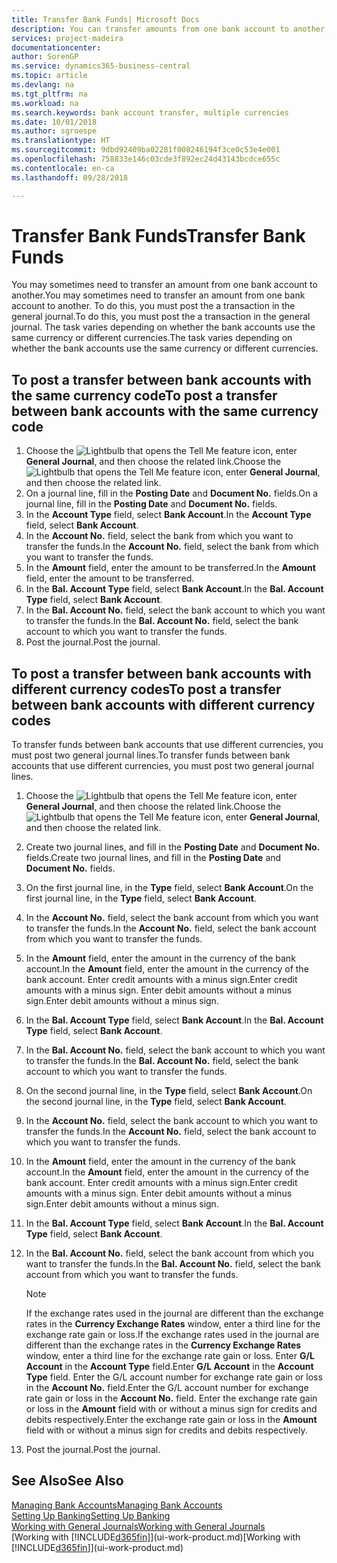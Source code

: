 ```yaml
---
title: Transfer Bank Funds| Microsoft Docs
description: You can transfer amounts from one bank account to another, including different currencies, by posting the transaction in the general journal.
services: project-madeira
documentationcenter: 
author: SorenGP
ms.service: dynamics365-business-central
ms.topic: article
ms.devlang: na
ms.tgt_pltfrm: na
ms.workload: na
ms.search.keywords: bank account transfer, multiple currencies
ms.date: 10/01/2018
ms.author: sgroespe
ms.translationtype: HT
ms.sourcegitcommit: 9dbd92409ba02281f008246194f3ce0c53e4e001
ms.openlocfilehash: 758833e146c03cde3f892ec24d43143bcdce655c
ms.contentlocale: en-ca
ms.lasthandoff: 09/28/2018

---
```

# <a name="transfer-bank-funds"></a><span data-ttu-id="dc59a-103">Transfer Bank Funds</span><span class="sxs-lookup"><span data-stu-id="dc59a-103">Transfer Bank Funds</span></span>
<span data-ttu-id="dc59a-104">You may sometimes need to transfer an amount from one bank account to another.</span><span class="sxs-lookup"><span data-stu-id="dc59a-104">You may sometimes need to transfer an amount from one bank account to another.</span></span> <span data-ttu-id="dc59a-105">To do this, you must post the a transaction in the general journal.</span><span class="sxs-lookup"><span data-stu-id="dc59a-105">To do this, you must post the a transaction in the general journal.</span></span> <span data-ttu-id="dc59a-106">The task varies depending on whether the bank accounts use the same currency or different currencies.</span><span class="sxs-lookup"><span data-stu-id="dc59a-106">The task varies depending on whether the bank accounts use the same currency or different currencies.</span></span>

## <a name="to-post-a-transfer-between-bank-accounts-with-the-same-currency-code"></a><span data-ttu-id="dc59a-107">To post a transfer between bank accounts with the same currency code</span><span class="sxs-lookup"><span data-stu-id="dc59a-107">To post a transfer between bank accounts with the same currency code</span></span>
1. <span data-ttu-id="dc59a-108">Choose the ![Lightbulb that opens the Tell Me feature](media/ui-search/search_small.png "Tell me what you want to do") icon, enter **General Journal**, and then choose the related link.</span><span class="sxs-lookup"><span data-stu-id="dc59a-108">Choose the ![Lightbulb that opens the Tell Me feature](media/ui-search/search_small.png "Tell me what you want to do") icon, enter **General Journal**, and then choose the related link.</span></span>
2. <span data-ttu-id="dc59a-109">On a journal line, fill in the **Posting Date** and **Document No.** fields.</span><span class="sxs-lookup"><span data-stu-id="dc59a-109">On a journal line, fill in the **Posting Date** and **Document No.** fields.</span></span>
3. <span data-ttu-id="dc59a-110">In the **Account Type** field, select **Bank Account**.</span><span class="sxs-lookup"><span data-stu-id="dc59a-110">In the **Account Type** field, select **Bank Account**.</span></span>
4. <span data-ttu-id="dc59a-111">In the **Account No.** field, select the bank from which you want to transfer the funds.</span><span class="sxs-lookup"><span data-stu-id="dc59a-111">In the **Account No.** field, select the bank from which you want to transfer the funds.</span></span>
5. <span data-ttu-id="dc59a-112">In the **Amount** field, enter the amount to be transferred.</span><span class="sxs-lookup"><span data-stu-id="dc59a-112">In the **Amount** field, enter the amount to be transferred.</span></span>
6. <span data-ttu-id="dc59a-113">In the **Bal. Account Type** field, select **Bank Account**.</span><span class="sxs-lookup"><span data-stu-id="dc59a-113">In the **Bal. Account Type** field, select **Bank Account**.</span></span>
7. <span data-ttu-id="dc59a-114">In the **Bal. Account No.** field, select the bank account to which you want to transfer the funds.</span><span class="sxs-lookup"><span data-stu-id="dc59a-114">In the **Bal. Account No.** field, select the bank account to which you want to transfer the funds.</span></span>
8. <span data-ttu-id="dc59a-115">Post the journal.</span><span class="sxs-lookup"><span data-stu-id="dc59a-115">Post the journal.</span></span>

## <a name="to-post-a-transfer-between-bank-accounts-with-different-currency-codes"></a><span data-ttu-id="dc59a-116">To post a transfer between bank accounts with different currency codes</span><span class="sxs-lookup"><span data-stu-id="dc59a-116">To post a transfer between bank accounts with different currency codes</span></span>
<span data-ttu-id="dc59a-117">To transfer funds between bank accounts that use different currencies, you must post two general journal lines.</span><span class="sxs-lookup"><span data-stu-id="dc59a-117">To transfer funds between bank accounts that use different currencies, you must post two general journal lines.</span></span>

1. <span data-ttu-id="dc59a-118">Choose the ![Lightbulb that opens the Tell Me feature](media/ui-search/search_small.png "Tell me what you want to do") icon, enter **General Journal**, and then choose the related link.</span><span class="sxs-lookup"><span data-stu-id="dc59a-118">Choose the ![Lightbulb that opens the Tell Me feature](media/ui-search/search_small.png "Tell me what you want to do") icon, enter **General Journal**, and then choose the related link.</span></span>
2. <span data-ttu-id="dc59a-119">Create two journal lines, and fill in the **Posting Date** and **Document No.** fields.</span><span class="sxs-lookup"><span data-stu-id="dc59a-119">Create two journal lines, and fill in the **Posting Date** and **Document No.** fields.</span></span>
3. <span data-ttu-id="dc59a-120">On the first journal line, in the **Type** field, select **Bank Account**.</span><span class="sxs-lookup"><span data-stu-id="dc59a-120">On the first journal line, in the **Type** field, select **Bank Account**.</span></span>
4. <span data-ttu-id="dc59a-121">In the **Account No.** field, select the bank account from which you want to transfer the funds.</span><span class="sxs-lookup"><span data-stu-id="dc59a-121">In the **Account No.** field, select the bank account from which you want to transfer the funds.</span></span>
5. <span data-ttu-id="dc59a-122">In the **Amount** field, enter the amount in the currency of the bank account.</span><span class="sxs-lookup"><span data-stu-id="dc59a-122">In the **Amount** field, enter the amount in the currency of the bank account.</span></span> <span data-ttu-id="dc59a-123">Enter credit amounts with a minus sign.</span><span class="sxs-lookup"><span data-stu-id="dc59a-123">Enter credit amounts with a minus sign.</span></span> <span data-ttu-id="dc59a-124">Enter debit amounts without a minus sign.</span><span class="sxs-lookup"><span data-stu-id="dc59a-124">Enter debit amounts without a minus sign.</span></span>
6. <span data-ttu-id="dc59a-125">In the **Bal. Account Type** field, select **Bank Account**.</span><span class="sxs-lookup"><span data-stu-id="dc59a-125">In the **Bal. Account Type** field, select **Bank Account**.</span></span>
7. <span data-ttu-id="dc59a-126">In the **Bal. Account No.** field, select the bank account to which you want to transfer the funds.</span><span class="sxs-lookup"><span data-stu-id="dc59a-126">In the **Bal. Account No.** field, select the bank account to which you want to transfer the funds.</span></span>
8. <span data-ttu-id="dc59a-127">On the second journal line, in the **Type** field, select **Bank Account**.</span><span class="sxs-lookup"><span data-stu-id="dc59a-127">On the second journal line, in the **Type** field, select **Bank Account**.</span></span>
9. <span data-ttu-id="dc59a-128">In the **Account No.** field, select the bank account to which you want to transfer the funds.</span><span class="sxs-lookup"><span data-stu-id="dc59a-128">In the **Account No.** field, select the bank account to which you want to transfer the funds.</span></span>
10. <span data-ttu-id="dc59a-129">In the **Amount** field, enter the amount in the currency of the bank account.</span><span class="sxs-lookup"><span data-stu-id="dc59a-129">In the **Amount** field, enter the amount in the currency of the bank account.</span></span> <span data-ttu-id="dc59a-130">Enter credit amounts with a minus sign.</span><span class="sxs-lookup"><span data-stu-id="dc59a-130">Enter credit amounts with a minus sign.</span></span> <span data-ttu-id="dc59a-131">Enter debit amounts without a minus sign.</span><span class="sxs-lookup"><span data-stu-id="dc59a-131">Enter debit amounts without a minus sign.</span></span>
11. <span data-ttu-id="dc59a-132">In the **Bal. Account Type** field, select **Bank Account**.</span><span class="sxs-lookup"><span data-stu-id="dc59a-132">In the **Bal. Account Type** field, select **Bank Account**.</span></span>  
12. <span data-ttu-id="dc59a-133">In the **Bal. Account No.** field, select the bank account from which you want to transfer the funds.</span><span class="sxs-lookup"><span data-stu-id="dc59a-133">In the **Bal. Account No.** field, select the bank account from which you want to transfer the funds.</span></span>

    > [!NOTE]  
    > <span data-ttu-id="dc59a-134">If the exchange rates used in the journal are different than the exchange rates in the **Currency Exchange Rates** window, enter a third line for the exchange rate gain or loss.</span><span class="sxs-lookup"><span data-stu-id="dc59a-134">If the exchange rates used in the journal are different than the exchange rates in the **Currency Exchange Rates** window, enter a third line for the exchange rate gain or loss.</span></span> <span data-ttu-id="dc59a-135">Enter **G/L Account** in the **Account Type** field.</span><span class="sxs-lookup"><span data-stu-id="dc59a-135">Enter **G/L Account** in the **Account Type** field.</span></span> <span data-ttu-id="dc59a-136">Enter the G/L account number for exchange rate gain or loss in the **Account No.** field.</span><span class="sxs-lookup"><span data-stu-id="dc59a-136">Enter the G/L account number for exchange rate gain or loss in the **Account No.** field.</span></span> <span data-ttu-id="dc59a-137">Enter the exchange rate gain or loss in the **Amount** field with or without a minus sign for credits and debits respectively.</span><span class="sxs-lookup"><span data-stu-id="dc59a-137">Enter the exchange rate gain or loss in the **Amount** field with or without a minus sign for credits and debits respectively.</span></span>
13. <span data-ttu-id="dc59a-138">Post the journal.</span><span class="sxs-lookup"><span data-stu-id="dc59a-138">Post the journal.</span></span>

## <a name="see-also"></a><span data-ttu-id="dc59a-139">See Also</span><span class="sxs-lookup"><span data-stu-id="dc59a-139">See Also</span></span>
[<span data-ttu-id="dc59a-140">Managing Bank Accounts</span><span class="sxs-lookup"><span data-stu-id="dc59a-140">Managing Bank Accounts</span></span>](bank-manage-bank-accounts.md)  
[<span data-ttu-id="dc59a-141">Setting Up Banking</span><span class="sxs-lookup"><span data-stu-id="dc59a-141">Setting Up Banking</span></span>](bank-setup-banking.md)  
[<span data-ttu-id="dc59a-142">Working with General Journals</span><span class="sxs-lookup"><span data-stu-id="dc59a-142">Working with General Journals</span></span>](ui-work-general-journals.md)  
<span data-ttu-id="dc59a-143">[Working with [!INCLUDE[d365fin](includes/d365fin_md.md)]](ui-work-product.md)</span><span class="sxs-lookup"><span data-stu-id="dc59a-143">[Working with [!INCLUDE[d365fin](includes/d365fin_md.md)]](ui-work-product.md)</span></span>

